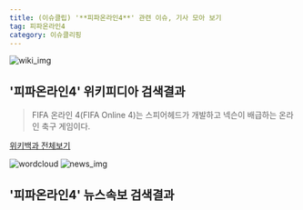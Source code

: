 ```yaml
---
title: (이슈클립) '**피파온라인4**' 관련 이슈, 기사 모아 보기
tag: 피파온라인4
category: 이슈클리핑
---
```

![wiki_img](https://user-images.githubusercontent.com/42597476/44503234-41136a80-a6d0-11e8-9071-6fc6418eafe4.png)
## **'**피파온라인4**'** 위키피디아 검색결과
>FIFA 온라인 4(FIFA Online 4)는 스피어헤드가 개발하고 넥슨이 배급하는 온라인 축구 게임이다.

<a href="https://ko.wikipedia.org/wiki/피파온라인4" target="_blank">위키백과 전체보기</a>

![wordcloud](https://s3.ap-northeast-2.amazonaws.com/lyrics101-wordcloud/2018-09-25-1537847776.png)
![news_img](https://user-images.githubusercontent.com/42597476/44507050-1206f400-a6e4-11e8-8d98-7ffbfebb353f.png)
## **'**피파온라인4**'** 뉴스속보 검색결과

